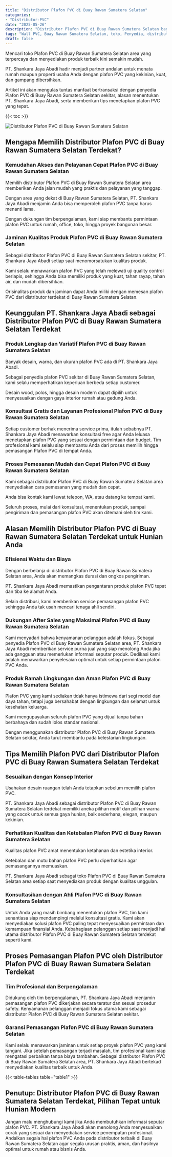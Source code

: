 ```yaml
---
title: "Distributor Plafon PVC di Buay Rawan Sumatera Selatan"
categories: 
- "Distributor-PVC"
date: "2025-05-26"
description: "Distributor Plafon PVC di Buay Rawan Sumatera Selatan bagi rumah, perkantoran, dan toko. Material terbaik, pilihan motif, warna elegan, dengan layanan instalasi dikerjakan oleh tenaga ahli berpengalaman serta kepastian resmi!|Layanan distribusi Plafon PVC di Buay Rawan Sumatera Selatan untuk keperluan hunian, kantor, atau toko, beserta material terbaik dan penempatan oleh tenaga ahli profesional dan kepastian resmi.|Alternatif Plafon PVC di Buay Rawan Sumatera Selatan yang terbukti bagi hunian, office, serta ritel, bersama panel unggulan dan penempatan dikerjakan oleh teknisi profesional dan jaminan resmi.|Penyediaan Plafon PVC di Buay Rawan Sumatera Selatan untuk rumah, perkantoran, dan toko, dengan panel unggulan dan instalasi ditangani oleh tenaga ahli berpengalaman, dilengkapi beserta kepastian resmi.}"
tags: "Wall PVC, Buay Rawan Sumatera Selatan, toko, Penyedia, distributor"
draft: false
---
```


Mencari toko Plafon PVC di Buay Rawan Sumatera Selatan area yang terpercaya dan menyediakan produk terbaik kini semakin mudah.

PT. Shankara Jaya Abadi hadir menjadi partner andalan untuk menata rumah maupun properti usaha Anda dengan plafon PVC yang kekinian, kuat, dan gampang dibersihkan.

Artikel ini akan mengulas tuntas manfaat bertransaksi dengan penyedia Plafon PVC di Buay Rawan Sumatera Selatan sekitar, alasan menentukan PT. Shankara Jaya Abadi, serta memberikan tips menetapkan plafon PVC yang tepat.

{{< toc >}}

![Distributor Plafon PVC di Buay Rawan Sumatera Selatan](/images/Distributor-PVC/Distributor-Plafon-PVC-di-Buay-Rawan-Sumatera-Selatan.png)


## Mengapa Memilih Distributor Plafon PVC di Buay Rawan Sumatera Selatan Terdekat?

### Kemudahan Akses dan Pelayanan Cepat Plafon PVC di Buay Rawan Sumatera Selatan

Memilih distributor Plafon PVC di Buay Rawan Sumatera Selatan area memberikan Anda jalan mudah yang praktis dan pelayanan yang tanggap.

Dengan area yang dekat di Buay Rawan Sumatera Selatan, PT. Shankara Jaya Abadi menjamin Anda bisa memperoleh plafon PVC tanpa harus menanti lama.

Dengan dukungan tim berpengalaman, kami siap membantu permintaan plafon PVC untuk rumah, office, toko, hingga proyek bangunan besar.

### Jaminan Kualitas Produk Plafon PVC di Buay Rawan Sumatera Selatan

Sebagai distributor Plafon PVC di Buay Rawan Sumatera Selatan sekitar, PT. Shankara Jaya Abadi setiap saat menomorsatukan kualitas produk.

Kami selalu menawarkan plafon PVC yang telah melewati uji quality control berlapis, sehingga Anda bisa memiliki produk yang kuat, tahan rayap, tahan air, dan mudah dibersihkan.

Orisinalitas produk dan jaminan dapat Anda miliki dengan memesan plafon PVC dari distributor terdekat di Buay Rawan Sumatera Selatan.

## Keunggulan PT. Shankara Jaya Abadi sebagai Distributor Plafon PVC di Buay Rawan Sumatera Selatan Terdekat

### Produk Lengkap dan Variatif Plafon PVC di Buay Rawan Sumatera Selatan

Banyak desain, warna, dan ukuran plafon PVC ada di PT. Shankara Jaya Abadi.

Sebagai penyedia plafon PVC sekitar di Buay Rawan Sumatera Selatan, kami selalu memperhatikan keperluan berbeda setiap customer.

Desain wood, polos, hingga desain modern dapat dipilih untuk menyesuaikan dengan gaya interior rumah atau gedung Anda.

### Konsultasi Gratis dan Layanan Profesional Plafon PVC di Buay Rawan Sumatera Selatan

Setiap customer berhak menerima service prima, itulah sebabnya PT. Shankara Jaya Abadi menawarkan konsultasi free agar Anda leluasa menetapkan plafon PVC yang sesuai dengan permintaan dan budget. Tim profesional kami selalu siap membantu Anda dari proses memilih hingga pemasangan Plafon PVC di tempat Anda.

### Proses Pemesanan Mudah dan Cepat Plafon PVC di Buay Rawan Sumatera Selatan

Kami sebagai distributor Plafon PVC di Buay Rawan Sumatera Selatan area menyediakan cara pemesanan yang mudah dan cepat.

Anda bisa kontak kami lewat telepon, WA, atau datang ke tempat kami.

Seluruh proses, mulai dari konsultasi, menentukan produk, sampai pengiriman dan pemasangan plafon PVC akan ditemani oleh tim kami.

## Alasan Memilih Distributor Plafon PVC di Buay Rawan Sumatera Selatan Terdekat untuk Hunian Anda

### Efisiensi Waktu dan Biaya

Dengan berbelanja di distributor Plafon PVC di Buay Rawan Sumatera Selatan area, Anda akan memangkas durasi dan ongkos pengiriman.

PT. Shankara Jaya Abadi memastikan pengantaran produk plafon PVC tepat dan tiba ke alamat Anda.

Selain distribusi, kami memberikan service pemasangan plafon PVC sehingga Anda tak usah mencari tenaga ahli sendiri.

### Dukungan After Sales yang Maksimal Plafon PVC di Buay Rawan Sumatera Selatan

Kami menyadari bahwa kenyamanan pelanggan adalah fokus. Sebagai penyedia Plafon PVC di Buay Rawan Sumatera Selatan area, PT. Shankara Jaya Abadi memberikan service purna jual yang siap menolong Anda jika ada gangguan atau memerlukan informasi seputar produk. Dedikasi kami adalah menawarkan penyelesaian optimal untuk setiap permintaan plafon PVC Anda.

### Produk Ramah Lingkungan dan Aman Plafon PVC di Buay Rawan Sumatera Selatan

Plafon PVC yang kami sediakan tidak hanya istimewa dari segi model dan daya tahan, tetapi juga bersahabat dengan lingkungan dan selamat untuk kesehatan keluarga.

Kami mengupayakan seluruh plafon PVC yang dijual tanpa bahan berbahaya dan sudah lolos standar nasional.

Dengan menggunakan distributor Plafon PVC di Buay Rawan Sumatera Selatan sekitar, Anda turut membantu pada kelestarian lingkungan.

## Tips Memilih Plafon PVC dari Distributor Plafon PVC di Buay Rawan Sumatera Selatan Terdekat

### Sesuaikan dengan Konsep Interior

Usahakan desain ruangan telah Anda tetapkan sebelum memilih plafon PVC.

PT. Shankara Jaya Abadi sebagai distributor Plafon PVC di Buay Rawan Sumatera Selatan terdekat memiliki aneka pilihan motif dan pilihan warna yang cocok untuk semua gaya hunian, baik sederhana, elegan, maupun kekinian.

### Perhatikan Kualitas dan Ketebalan Plafon PVC di Buay Rawan Sumatera Selatan

Kualitas plafon PVC amat menentukan ketahanan dan estetika interior.

Ketebalan dan mutu bahan plafon PVC perlu diperhatikan agar pemasangannya memuaskan.

PT. Shankara Jaya Abadi sebagai toko Plafon PVC di Buay Rawan Sumatera Selatan area setiap saat menyediakan produk dengan kualitas unggulan.

### Konsultasikan dengan Ahli Plafon PVC di Buay Rawan Sumatera Selatan

Untuk Anda yang masih bimbang menentukan plafon PVC, tim kami senantiasa siap mendampingi melalui konsultasi gratis. Kami akan menyediakan solusi plafon PVC paling tepat menyesuaikan permintaan dan kemampuan finansial Anda. Kebahagiaan pelanggan setiap saat menjadi hal utama distributor Plafon PVC di Buay Rawan Sumatera Selatan terdekat seperti kami.

## Proses Pemasangan Plafon PVC oleh Distributor Plafon PVC di Buay Rawan Sumatera Selatan Terdekat

### Tim Profesional dan Berpengalaman

Didukung oleh tim berpengalaman, PT. Shankara Jaya Abadi menjamin pemasangan plafon PVC dikerjakan secara teratur dan sesuai prosedur safety. Kenyamanan pelanggan menjadi fokus utama kami sebagai distributor Plafon PVC di Buay Rawan Sumatera Selatan sekitar.

### Garansi Pemasangan Plafon PVC di Buay Rawan Sumatera Selatan

Kami selalu menawarkan jaminan untuk setiap proyek plafon PVC yang kami tangani. Jika setelah pemasangan terjadi masalah, tim profesional kami siap mengatasi perbaikan tanpa biaya tambahan. Sebagai distributor Plafon PVC di Buay Rawan Sumatera Selatan area, PT. Shankara Jaya Abadi bertekad menyediakan kualitas terbaik untuk Anda.

{{< table-tables table="table1" >}}

## Penutup: Distributor Plafon PVC di Buay Rawan Sumatera Selatan Terdekat, Pilihan Tepat untuk Hunian Modern

Jangan malu menghubungi kami jika Anda membutuhkan informasi seputar plafon PVC. PT. Shankara Jaya Abadi akan menolong Anda menyesuaikan corak yang sesuai dan menyediakan service penempatan profesional. Andalkan segala hal plafon PVC Anda pada distributor terbaik di Buay Rawan Sumatera Selatan agar segala urusan praktis, aman, dan hasilnya optimal untuk rumah atau bisnis Anda.
